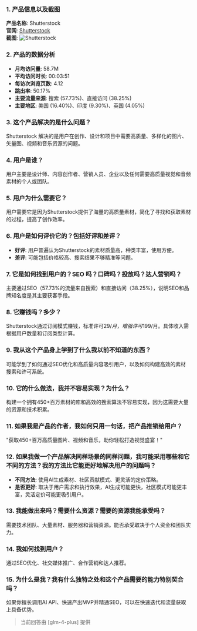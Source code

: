 ### 1. 产品信息以及截图

**产品名称**: Shutterstock  
**官网**: [Shutterstock](https://shutterstock.com)  
**截图**: ![Shutterstock](https://cdn-images.toolify.ai/170350419957343320.jpg)

### 2. 产品的数据分析

- **月均访问量**: 58.7M
- **平均访问时长**: 00:03:51
- **每访次浏览页数**: 4.12
- **跳出率**: 50.17%
- **主要流量来源**: 搜索 (57.73%)、直接访问 (38.25%)
- **主要地区**: 美国 (16.40%)、印度 (9.30%)、英国 (4.05%)

### 3. 这个产品解决的是什么问题？

Shutterstock 解决的是用户在创作、设计和项目中需要高质量、多样化的图片、矢量图、视频和音乐资源的问题。

### 4. 用户是谁？

用户主要是设计师、内容创作者、营销人员、企业以及任何需要高质量视觉和音频素材的个人或团队。

### 5. 用户为什么需要它？

用户需要它是因为Shutterstock提供了海量的高质量素材，简化了寻找和获取素材的过程，提高了创作效率。

### 6. 用户是如何评价它的？包括好评和差评？

- **好评**: 用户普遍认为Shutterstock的素材质量高，种类丰富，使用方便。
- **差评**: 可能包括价格较高、搜索结果不够精准等问题。

### 7. 它是如何找到用户的？SEO 吗？口碑吗？投放吗？达人营销吗？

主要通过SEO（57.73%的流量来自搜索）和直接访问（38.25%），说明SEO和品牌知名度是其主要获客手段。

### 8. 它赚钱吗？多少？

Shutterstock通过订阅模式赚钱，标准许可$29/月，增强许可$199/月。具体收入需根据用户数量和订阅类型计算。

### 9. 我从这个产品身上学到了什么我以前不知道的东西？

可能学到了如何通过SEO优化和高质量内容吸引用户，以及如何构建高效的素材搜索和许可系统。

### 10. 它的什么做法，我并不容易实现？为什么？

构建一个拥有450+百万素材的库和高效的搜索算法不容易实现，因为这需要大量的资源和技术积累。

### 11. 如果我是产品的作者，我如何只用一句话，把产品推销给用户？

"获取450+百万高质量图片、视频和音乐，助你轻松打造视觉盛宴！"

### 12. 如果我做一个产品解决同样场景的同样问题，我可能采用哪些和它不同的方法？我的方法比它能更好地解决用户的问题吗？

- **不同方法**: 使用AI生成素材、社区贡献模式、更灵活的定价策略。
- **是否更好**: 取决于用户需求和执行效果，AI生成可能更快，社区模式可能更丰富，灵活定价可能更吸引用户。

### 13. 我能做出来吗？需要什么资源？需要的资源我能承受吗？

需要技术团队、大量素材、服务器和营销资源。能否承受取决于个人资金和团队实力。

### 14. 我如何找到用户？

通过SEO优化、社交媒体推广、合作营销和达人推荐。

### 15. 为什么是我？我有什么独特之处和这个产品需要的能力特别契合吗？

如果你擅长调用AI API、快速产出MVP并精通SEO，可以在快速迭代和流量获取上具备优势。

> 当前回答由 [glm-4-plus] 提供